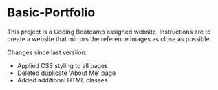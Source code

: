 # Basic-Portfolio
This project is a Coding Bootcamp assigned website. Instructions are to 
create a website that mirrors the reference images as close as possible.

Changes since last versiion:

- Applied CSS styling to all pages
- Deleted duplicate 'About Me' page
- Added additional HTML classes
